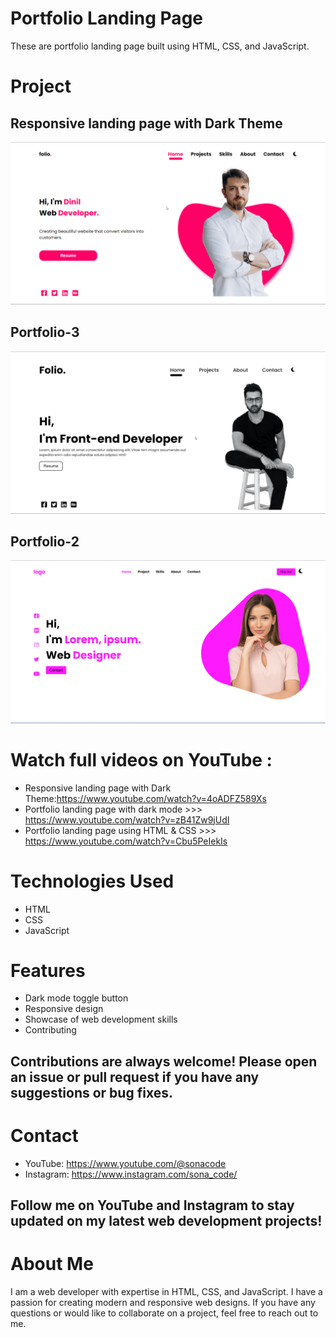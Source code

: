 # Portfolio Landing Page 
These are portfolio landing page built using HTML, CSS, and JavaScript. 


# Project 
## Responsive landing page with Dark Theme 
![](/portfolio%20landing%20page%20with%20dark%20mode/project-ss/desktop-view.png)

## Portfolio-3 
![](portfolio-3/project-ss/desktop-view.png)

## Portfolio-2
![](portfolio-2/project-ss/desktop-view.png)


# Watch full videos on YouTube :
* Responsive landing page with Dark Theme:https://www.youtube.com/watch?v=4oADFZ589Xs
* Portfolio landing page with dark mode >>> https://www.youtube.com/watch?v=zB41Zw9jUdI
* Portfolio landing page using HTML & CSS >>> https://www.youtube.com/watch?v=Cbu5PeIekIs

# Technologies Used
* HTML
* CSS
* JavaScript




# Features
* Dark mode toggle button
* Responsive design
* Showcase of web development skills
* Contributing
## Contributions are always welcome! Please open an issue or pull request if you have any suggestions or bug fixes.

# Contact
* YouTube: https://www.youtube.com/@sonacode
* Instagram: https://www.instagram.com/sona_code/
## Follow me on YouTube and Instagram to stay updated on my latest web development projects!

# About Me
I am a web developer with expertise in HTML, CSS, and JavaScript. I have a passion for creating modern and responsive web designs. If you have any questions or would like to collaborate on a project, feel free to reach out to me.
